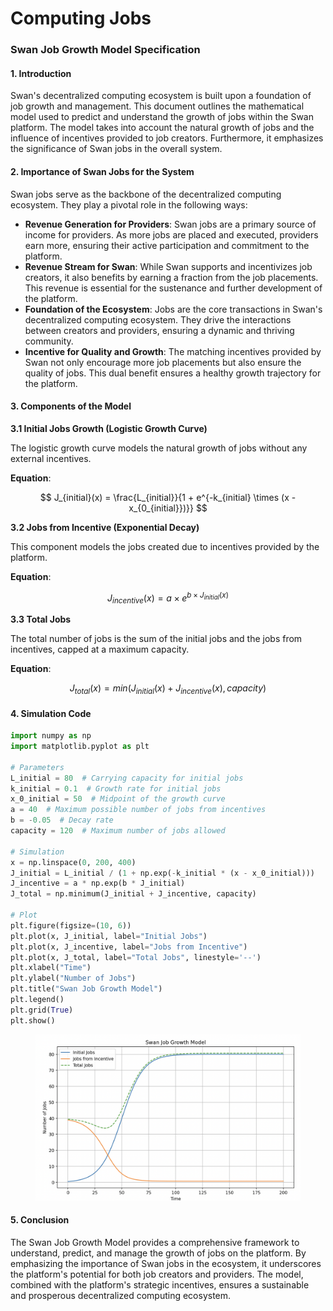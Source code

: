 # Computing Jobs

### **Swan Job Growth Model Specification**

#### **1. Introduction**

Swan's decentralized computing ecosystem is built upon a foundation of job growth and management. This document outlines the mathematical model used to predict and understand the growth of jobs within the Swan platform. The model takes into account the natural growth of jobs and the influence of incentives provided to job creators. Furthermore, it emphasizes the significance of Swan jobs in the overall system.

#### **2. Importance of Swan Jobs for the System**

Swan jobs serve as the backbone of the decentralized computing ecosystem. They play a pivotal role in the following ways:

* **Revenue Generation for Providers**: Swan jobs are a primary source of income for providers. As more jobs are placed and executed, providers earn more, ensuring their active participation and commitment to the platform.
* **Revenue Stream for Swan**: While Swan supports and incentivizes job creators, it also benefits by earning a fraction from the job placements. This revenue is essential for the sustenance and further development of the platform.
* **Foundation of the Ecosystem**: Jobs are the core transactions in Swan's decentralized computing ecosystem. They drive the interactions between creators and providers, ensuring a dynamic and thriving community.
* **Incentive for Quality and Growth**: The matching incentives provided by Swan not only encourage more job placements but also ensure the quality of jobs. This dual benefit ensures a healthy growth trajectory for the platform.

#### **3. Components of the Model**

**3.1 Initial Jobs Growth (Logistic Growth Curve)**

The logistic growth curve models the natural growth of jobs without any external incentives.

**Equation**:&#x20;



$$
J_{initial}(x) = \frac{L_{initial}}{1 + e^{-k_{initial} \times (x - x_{0_{initial}})}}
$$

**3.2 Jobs from Incentive (Exponential Decay)**

This component models the jobs created due to incentives provided by the platform.

**Equation**:&#x20;



$$
J_{incentive}(x) = a \times e^{b \times J_{initial}(x)}
$$

**3.3 Total Jobs**

The total number of jobs is the sum of the initial jobs and the jobs from incentives, capped at a maximum capacity.

**Equation**:&#x20;



$$
J_{total}(x) = min(J_{initial}(x) + J_{incentive}(x), capacity)
$$

#### **4. Simulation Code**

```python
import numpy as np
import matplotlib.pyplot as plt

# Parameters
L_initial = 80  # Carrying capacity for initial jobs
k_initial = 0.1  # Growth rate for initial jobs
x_0_initial = 50  # Midpoint of the growth curve
a = 40  # Maximum possible number of jobs from incentives
b = -0.05  # Decay rate
capacity = 120  # Maximum number of jobs allowed

# Simulation
x = np.linspace(0, 200, 400)
J_initial = L_initial / (1 + np.exp(-k_initial * (x - x_0_initial)))
J_incentive = a * np.exp(b * J_initial)
J_total = np.minimum(J_initial + J_incentive, capacity)

# Plot
plt.figure(figsize=(10, 6))
plt.plot(x, J_initial, label="Initial Jobs")
plt.plot(x, J_incentive, label="Jobs from Incentive")
plt.plot(x, J_total, label="Total Jobs", linestyle='--')
plt.xlabel("Time")
plt.ylabel("Number of Jobs")
plt.title("Swan Job Growth Model")
plt.legend()
plt.grid(True)
plt.show()
```

<figure><img src="../../../.gitbook/assets/image (62).png" alt=""><figcaption></figcaption></figure>

#### **5. Conclusion**

The Swan Job Growth Model provides a comprehensive framework to understand, predict, and manage the growth of jobs on the platform. By emphasizing the importance of Swan jobs in the ecosystem, it underscores the platform's potential for both job creators and providers. The model, combined with the platform's strategic incentives, ensures a sustainable and prosperous decentralized computing ecosystem.
